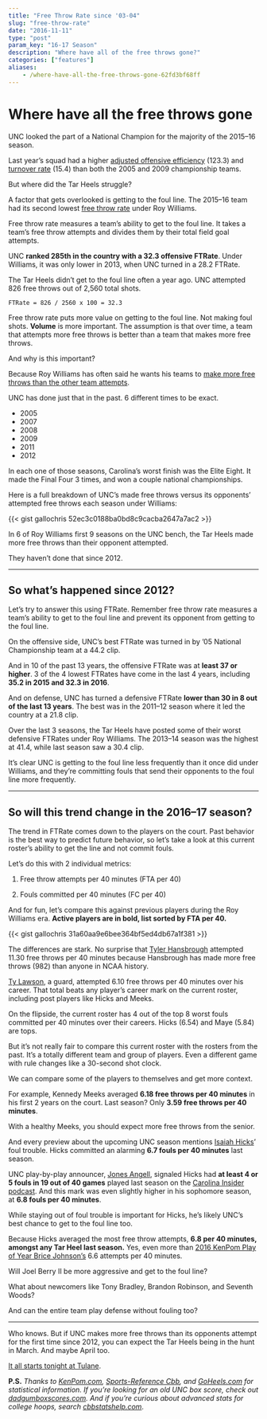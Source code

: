 ```yaml
---
title: "Free Throw Rate since '03-04"
slug: "free-throw-rate"
date: "2016-11-11"
type: "post"
param_key: "16-17 Season"
description: "Where have all of the free throws gone?"
categories: ["features"]
aliases:
    - /where-have-all-the-free-throws-gone-62fd3bf68ff
---
```


# Where have all the free throws gone

UNC looked the part of a National Champion for the majority of the 2015–16
season.

Last year’s squad had a higher [adjusted offensive efficiency](https://cbbstatshelp.com/efficiency/offensive-defensive-efficiency/)
(123.3) and [turnover rate](https://cbbstatshelp.com/four-factors/avoiding-turnovers/) (15.4) than both the 2005 and 2009 championship teams.

But where did the Tar Heels struggle?

A factor that gets overlooked is getting to the foul line. The 2015–16 team had
its second lowest [free throw rate](https://cbbstatshelp.com/four-factors/getting-to-the-foul-line/) under Roy Williams.

Free throw rate measures a team’s ability to get to the foul line. It takes a
team’s free throw attempts and divides them by their total field goal attempts.

UNC **ranked 285th in the country with a 32.3 offensive FTRate**. Under
Williams, it was only lower in 2013, when UNC turned in a 28.2 FTRate.

The Tar Heels didn’t get to the foul line often a year ago. UNC attempted 826
free throws out of 2,560 total shots.

`FTRate = 826 / 2560 x 100 = 32.3`

Free throw rate puts more value on getting to the foul line. Not making foul
shots. **Volume** is more important. The assumption is that over time, a team
that attempts more free throws is better than a team that makes more free
throws.

And why is this important?

Because Roy Williams has often said he wants his teams to [make more free throws
than the other team
attempts](http://www.espn.com/blog/north-carolina-basketball/post/_/id/4912/lack-of-fouls-key-for-unc).

UNC has done just that in the past. 6 different times to be exact.

- 2005 
- 2007
- 2008
- 2009
- 2011
- 2012

In each one of those seasons, Carolina’s worst finish was the Elite Eight. It
made the Final Four 3 times, and won a couple national championships.

Here is a full breakdown of UNC’s made free throws versus its opponents’
attempted free throws each season under Williams:

{{< gist gallochris 52ec3c0188ba0bd8c9cacba2647a7ac2 >}}

In 6 of Roy Williams first 9 seasons on the UNC bench, the Tar Heels made more
free throws than their opponent attempted.

They haven’t done that since 2012.

*****

## So what’s happened since 2012?

Let’s try to answer this using FTRate. Remember free throw rate measures a
team’s ability to get to the foul line and prevent its opponent from getting to
the foul line.


On the offensive side, UNC’s best FTRate was turned in by ’05 National
Championship team at a 44.2 clip.

And in 10 of the past 13 years, the offensive FTRate was at **least 37 or
higher**. 3 of the 4 lowest FTRates have come in the last 4 years, including
**35.2 in 2015 and 32.3 in 2016**.

And on defense, UNC has turned a defensive FTRate **lower than 30 in 8 out of
the last 13 years**. The best was in the 2011–12 season where it led the country
at a 21.8 clip.

Over the last 3 seasons, the Tar Heels have posted some of their worst defensive
FTRates under Roy Williams. The 2013–14 season was the highest at 41.4, while
last season saw a 30.4 clip.

It’s clear UNC is getting to the foul line less frequently than it once did
under Williams, and they’re committing fouls that send their opponents to the
foul line more frequently.

*****

## So will this trend change in the 2016–17 season?

The trend in FTRate comes down to the players on the court. Past behavior is the
best way to predict future behavior, so let’s take a look at this current
roster’s ability to get the line and not commit fouls.

Let’s do this with 2 individual metrics:

1. Free throw attempts per 40 minutes (FTA per 40)

2. Fouls committed per 40 minutes (FC per 40)

And for fun, let’s compare this against previous players during the Roy Williams
era. **Active players are in bold, list sorted by FTA per 40.**

{{< gist gallochris 31a60aa9e6bee364bf5ed4db67a1f381 >}}

The differences are stark. No surprise that [Tyler Hansbrough](http://www.sports-reference.com/cbb/players/tyler-hansbrough-1.html) attempted 11.30 free throws per 40 minutes because Hansbrough has made more free throws (982) than anyone in NCAA history.

[Ty Lawson](http://www.sports-reference.com/cbb/players/ty-lawson-1.html), a
guard, attempted 6.10 free throws per 40 minutes over his career. That total
beats any player’s career mark on the current roster, including post players
like Hicks and Meeks.

On the flipside, the current roster has 4 out of the top 8 worst fouls committed
per 40 minutes over their careers. Hicks (6.54) and Maye (5.84) are tops.

But it’s not really fair to compare this current roster with the rosters from
the past. It’s a totally different team and group of players. Even a different
game with rule changes like a 30-second shot clock.

We can compare some of the players to themselves and get more context.

For example, Kennedy Meeks averaged **6.18 free throws per 40 minutes** in his
first 2 years on the court. Last season? Only **3.59 free throws per 40
minutes**.

With a healthy Meeks, you should expect more free throws from the senior.

And every preview about the upcoming UNC season mentions [Isaiah Hicks](http://www.sports-reference.com/cbb/players/isaiah-hicks-1.html)’ foul trouble. Hicks committed an alarming **6.7 fouls per 40 minutes** last season.

UNC play-by-play announcer, [Jones Angell](https://twitter.com/JonesAngell),
signaled Hicks had **at least 4 or 5 fouls in 19 out of 40 games** played last
season on the [Carolina Insider podcast](http://www.goheels.com/ViewArticle.dbml?SITE=UNC&DB_OEM_ID=3350&ATCLID=211192790). And this mark was even slightly higher in his sophomore season, at **6.8 fouls per 40 minutes**.

While staying out of foul trouble is important for Hicks, he’s likely UNC’s best
chance to get to the foul line too.

Because Hicks averaged the most free throw attempts, **6.8 per 40 minutes, amongst any Tar Heel last season.** Yes, even more than [2016 KenPom Play of Year Brice Johnson’s](http://kenpom.com/blog/your-2016-kpoy-brice-johnson/) 6.6
attempts per 40 minutes.

Will Joel Berry II be more aggressive and get to the foul line?

What about newcomers like Tony Bradley, Brandon Robinson, and Seventh Woods?

And can the entire team play defense without fouling too?

*****

Who knows. But if UNC makes more free throws than its opponents attempt for the
first time since 2012, you can expect the Tar Heels being in the hunt in March.
And maybe April too.

[It all starts tonight at Tulane](http://www.goheels.com/ViewArticle.dbml?DB_OEM_ID=3350&ATCLID=211286763).

**P.S.** *Thanks to [KenPom.com](http://kenpom.com/), [Sports-Reference
Cbb](http://www.sports-reference.com/cbb/schools/north-carolina/), and
[GoHeels.com](http://www.goheels.com/HomePage.dbml?DB_OEM_ID=3350&KEY=) for
statistical information. If you’re looking for an old UNC box score, check out
[dadgumboxscores.com](https://dadgumboxscores.com/). And if you’re curious
about advanced stats for college hoops, search
[cbbstatshelp.com](https://cbbstatshelp.com/)*.


